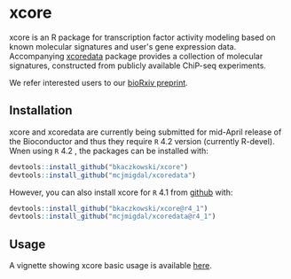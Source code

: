 # xcore

xcore is an R package for transcription factor activity modeling
based on known molecular signatures and user's gene expression data.
Accompanying [xcoredata](https://github.com/mcjmigdal/xcoredata/) package
provides a collection of molecular signatures, constructed from publicly
available ChiP-seq experiments.

We refer interested users to our [bioRxiv preprint](https://www.biorxiv.org/content/10.1101/2022.02.23.481130v1).

## Installation
xcore and xcoredata are currently being submitted for mid-April release of the Bioconductor and thus they require `R` 4.2 version (currently R-devel).
Wnen using `R` 4.2 , the packages can be installed with:
``` r
devtools::install_github("bkaczkowski/xcore")
devtools::install_github("mcjmigdal/xcoredata")
```

However, you can also install xcore for `R` 4.1 from [github](https://github.com/bkaczkowski/xcore) with:
``` r
devtools::install_github("bkaczkowski/xcore@r4_1")
devtools::install_github("mcjmigdal/xcoredata@r4_1")
```

## Usage

A vignette showing xcore basic usage is available [here](https://bkaczkowski.github.io/xcore/articles/xcore_vignette.html).
